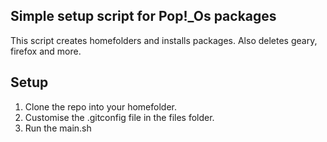 ## Simple setup script for Pop!_Os packages

This script creates homefolders and installs packages.
Also deletes geary, firefox and more.

## Setup

1. Clone the repo into your homefolder. 
2. Customise the .gitconfig file in the files folder.
3. Run the main.sh

